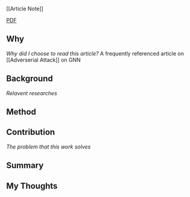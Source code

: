 [[Article Note]]

[PDF](/files/Average/Adverserial%20Attack/Adversarial%20Attack%20on%20Graph%20Structured%20Data.pdf)

## Why 
*Why did I choose to read this article?*
A frequently referenced article on [[Adverserial Attack]] on GNN


## Background
*Relavent researches*


## Method


## Contribution
*The problem that this work solves*


## Summary


## My Thoughts